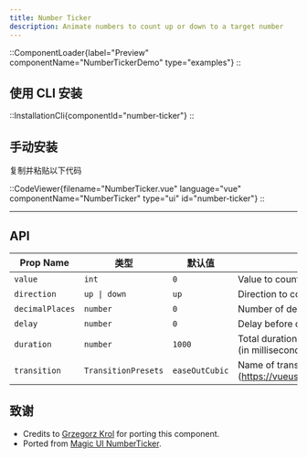 ```yaml
---
title: Number Ticker
description: Animate numbers to count up or down to a target number
---
```


::ComponentLoader{label="Preview" componentName="NumberTickerDemo" type="examples"}
::

## 使用 CLI 安装

::InstallationCli{componentId="number-ticker"}
::

## 手动安装

复制并粘贴以下代码

::CodeViewer{filename="NumberTicker.vue" language="vue" componentName="NumberTicker" type="ui" id="number-ticker"}
::

---

## API

| Prop Name       | 类型                | 默认值         | 说明                                                              |
| --------------- | ------------------- | -------------- | ----------------------------------------------------------------- |
| `value`         | `int`               | `0`            | Value to count to                                                 |
| `direction`     | `up \| down`        | `up`           | Direction to count in                                             |
| `decimalPlaces` | `number`            | `0`            | Number of decimal places to show                                  |
| `delay`         | `number`            | `0`            | Delay before counting (in milliseconds)                           |
| `duration`      | `number`            | `1000`         | Total duration for the entire animation (in milliseconds).        |
| `transition`    | `TransitionPresets` | `easeOutCubic` | Name of transition preset (https://vueuse.org/core/useTransition) |

## 致谢

- Credits to [Grzegorz Krol](https://github.com/Grzechu335) for porting this component.
- Ported from [Magic UI NumberTicker](https://magicui.design/docs/components/number-ticker).
